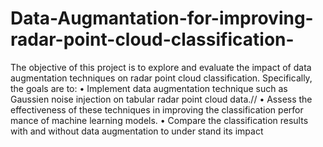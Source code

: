 # Data-Augmantation-for-improving-radar-point-cloud-classification-
 The objective of this project is to explore and evaluate the impact of data augmentation
 techniques on radar point cloud classification. Specifically, the goals are to:
 • Implement data augmentation technique such as Gaussien noise
 injection on tabular radar point cloud data.//
 • Assess the effectiveness of these techniques in improving the classification perfor
mance of machine learning models.
 • Compare the classification results with and without data augmentation to under
stand its impact
